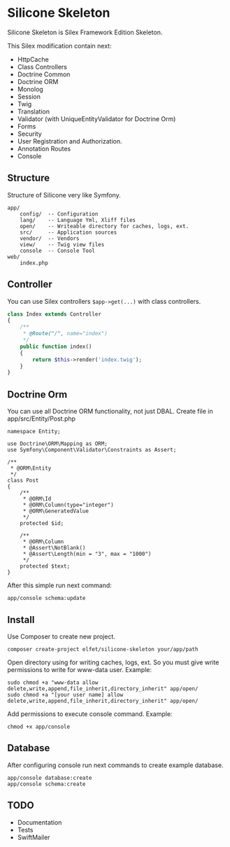 Silicone Skeleton
=================

Silicone Skeleton is Silex Framework Edition Skeleton.

This Silex modification contain next:
* HttpCache
* Class Controllers
* Doctrine Common
* Doctrine ORM
* Monolog
* Session
* Twig
* Translation
* Validator (with UniqueEntityValidator for Doctrine Orm)
* Forms
* Security
* User Registration and Authorization.
* Annotation Routes
* Console

Structure
---------
Structure of Silicone very like Symfony.
```
app/
    config/  -- Configuration
    lang/    -- Language Yml, Xliff files
    open/    -- Writeable directory for caches, logs, ext.
    src/     -- Application sources
    vendor/  -- Vendors
    view/    -- Twig view files
    console  -- Console Tool
web/
    index.php
```

Controller
----------
You can use Silex controllers `$app->get(...)` with class controllers.
```php
class Index extends Controller
{
    /**
     * @Route("/", name="index")
     */
    public function index()
    {
        return $this->render('index.twig');
    }
}
```

Doctrine Orm
------------
You can use all Doctrine ORM functionality, not just DBAL. Create file in app/src/Entity/Post.php
```
namespace Entity;

use Doctrine\ORM\Mapping as ORM;
use Symfony\Component\Validator\Constraints as Assert;

/**
 * @ORM\Entity
 */
class Post
{
    /**
     * @ORM\Id
     * @ORM\Column(type="integer")
     * @ORM\GeneratedValue
     */
    protected $id;

    /**
     * @ORM\Column
     * @Assert\NotBlank()
     * @Assert\Length(min = "3", max = "1000")
     */
    protected $text;
}
```

After this simple run next command:
```
app/console schema:update
```

Install
-------

Use Composer to create new project.
```
composer create-project elfet/silicone-skeleton your/app/path
```

Open directory using for writing caches, logs, ext. So you must give write permissions to write for www-data user.
Example:
```
sudo chmod +a "www-data allow delete,write,append,file_inherit,directory_inherit" app/open/
sudo chmod +a "[your user name] allow delete,write,append,file_inherit,directory_inherit" app/open/
```

Add permissions to execute console command.
Example:
```
chmod +x app/console
```

Database
--------
After configuring console run next commands to create example database.
```
app/console database:create
app/console schema:create
```


TODO
----
* Documentation
* Tests
* SwiftMailer


